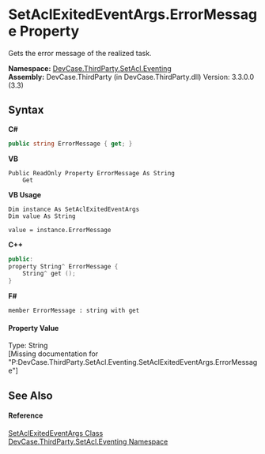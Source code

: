 # SetAclExitedEventArgs.ErrorMessage Property 
 

Gets the error message of the realized task.

**Namespace:**&nbsp;<a href="N_DevCase_ThirdParty_SetAcl_Eventing">DevCase.ThirdParty.SetAcl.Eventing</a><br />**Assembly:**&nbsp;DevCase.ThirdParty (in DevCase.ThirdParty.dll) Version: 3.3.0.0 (3.3)

## Syntax

**C#**<br />
``` C#
public string ErrorMessage { get; }
```

**VB**<br />
``` VB
Public ReadOnly Property ErrorMessage As String
	Get
```

**VB Usage**<br />
``` VB Usage
Dim instance As SetAclExitedEventArgs
Dim value As String

value = instance.ErrorMessage

```

**C++**<br />
``` C++
public:
property String^ ErrorMessage {
	String^ get ();
}
```

**F#**<br />
``` F#
member ErrorMessage : string with get

```


#### Property Value
Type: String<br />\[Missing <value> documentation for "P:DevCase.ThirdParty.SetAcl.Eventing.SetAclExitedEventArgs.ErrorMessage"\]

## See Also


#### Reference
<a href="T_DevCase_ThirdParty_SetAcl_Eventing_SetAclExitedEventArgs">SetAclExitedEventArgs Class</a><br /><a href="N_DevCase_ThirdParty_SetAcl_Eventing">DevCase.ThirdParty.SetAcl.Eventing Namespace</a><br />